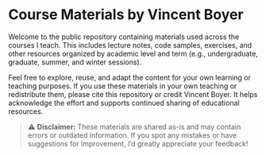
# Course Materials by Vincent Boyer

Welcome to the public repository containing materials used across the courses I teach. This includes lecture notes, code samples, exercises, and other resources organized by academic level and term (e.g., undergraduate, graduate, summer, and winter sessions).

Feel free to explore, reuse, and adapt the content for your own learning or teaching purposes. If you use these materials in your own teaching or redistribute them, please cite this repository or credit Vincent Boyer. It helps acknowledge the effort and supports continued sharing of educational resources.


> ⚠️ **Disclaimer:** These materials are shared as-is and may contain errors or outdated information. If you spot any mistakes or have suggestions for improvement, I’d greatly appreciate your feedback!



